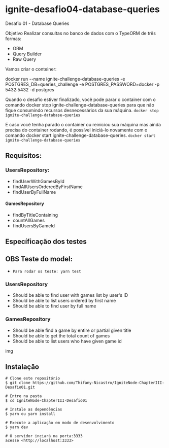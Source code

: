 # ignite-desafio04-database-queries
Desafio 01 - Database Queries

Objetivo
Realizar consultas no banco de dados com o TypeORM de três formas:

- ORM
- Query Builder
- Raw Query
 

Vamos criar o conteiner:

docker run --name ignite-challenge-database-queries -e POSTGRES_DB=queries_challenge -e POSTGRES_PASSWORD=docker -p 5432:5432 -d postgres

Quando o desafio estiver finalizado, você pode parar o container com o comando docker stop ignite-challenge-database-queries para que não fique consumindo recursos desnecessários da sua máquina. 
`docker stop ignite-challenge-database-queries`

E caso você tenha parado o container ou reiniciou sua máquina mas ainda precisa do container rodando, é possível iniciá-lo novamente com o comando docker start ignite-challenge-database-queries.
`docker start ignite-challenge-database-queries`

## Requisitos:

### UsersRepository:

 - findUserWithGamesById
 - findAllUsersOrderedByFirstName
 - findUserByFullName

#### GamesRepository

 - findByTitleContaining
 - countAllGames
 - findUsersByGameId

## Específicação dos testes

## OBS Teste do model:
- ```Para rodar os teste: yarn test```

### UsersRepository

 - Should be able to find user with games list by user's ID
 - Should be able to list users ordered by first name
 - Should be able to find user by full name

### GamesRepository

 - Should be able find a game by entire or partial given title
 - Should be able to get the total count of games
 - Should be able to list users who have given game id


img


## Instalação

```
# Clone este repositório
$ git clone https://github.com/Thifany-Nicastro/IgniteNode-ChapterIII-Desafio01.git

# Entre na pasta
$ cd IgniteNode-ChapterIII-Desafio01

# Instale as dependências
$ yarn ou yarn install

# Execute a aplicação em modo de desenvolvimento
$ yarn dev

# O servidor inciará na porta:3333
acesse <http://localhost:3333>
```